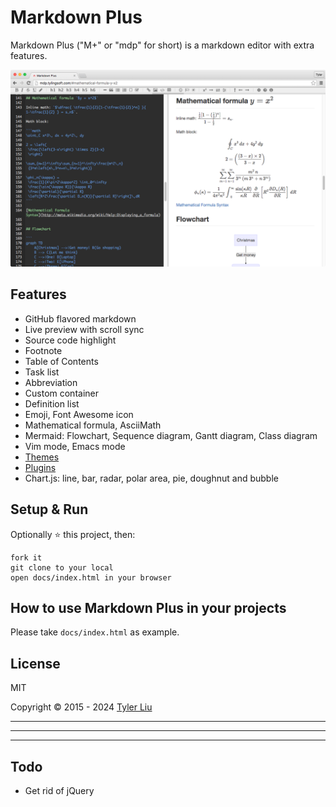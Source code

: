 # Markdown Plus

Markdown Plus ("M+" or "mdp" for short) is a markdown editor with extra features.

![Markdown Plus](screenshot.png)


## Features

- GitHub flavored markdown
- Live preview with scroll sync
- Source code highlight
- Footnote
- Table of Contents
- Task list
- Abbreviation
- Custom container
- Definition list
- Emoji, Font Awesome icon
- Mathematical formula, AsciiMath
- Mermaid: Flowchart, Sequence diagram, Gantt diagram, Class diagram
- Vim mode, Emacs mode
- [Themes](https://github.com/tylingsoft/markdown-plus-themes)
- [Plugins](https://github.com/tylingsoft/markdown-plus-plugins)
- Chart.js: line, bar, radar, polar area, pie, doughnut and bubble


## Setup & Run

Optionally :star: this project, then:

```
fork it
git clone to your local
open docs/index.html in your browser
```


## How to use Markdown Plus in your projects

Please take `docs/index.html` as example.


## License

MIT

Copyright © 2015 - 2024 [Tyler Liu](https://github.com/tylerlong)


---

---

---


## Todo

- Get rid of jQuery
